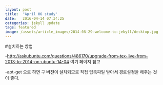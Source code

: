 ```yaml
---
layout: post
title:  "April 06 study"
date:   2016-04-14 07:34:25
categories: jekyll update
tags: featured
image: /assets/article_images/2014-08-29-welcome-to-jekyll/desktop.jpg
---
```


#설치하는 방법

-http://askubuntu.com/questions/486170/upgrade-from-tex-live-from-2013-to-2014-on-ubuntu-14-04 여기 페이지 참고

-apt-get 으로 하면 구 버전이 설치되므로 직접 압축파일 받아서 경로설정을 해주는 것이 좋다.
